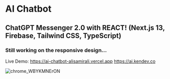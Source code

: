 # AI Chatbot 

## ChatGPT Messenger 2.0 with REACT! (Next.js 13, Firebase, Tailwind CSS, TypeScript)

### Still working on the responsive design...

Live Demo: https://ai-chatbot-alisamirali.vercel.app
           https://ai.kendev.co

![chrome_WBYKMNErON](https://user-images.githubusercontent.com/62913154/224789467-5f293a94-ca9f-46f7-94d3-cee53b546e1e.png)
